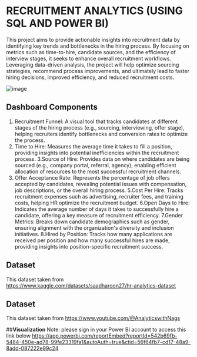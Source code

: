 # **RECRUITMENT ANALYTICS (USING SQL AND POWER BI)**

This project aims to provide actionable insights into recruitment data by identifying key trends and bottlenecks in the hiring process. 
By focusing on metrics such as time-to-hire, candidate sources, and the efficiency of interview stages, it seeks to enhance overall recruitment workflows. 
Leveraging data-driven analysis, the project will help optimize sourcing strategies, recommend process improvements, and ultimately lead to faster hiring decisions, improved efficiency, and reduced recruitment costs.

![image](https://github.com/user-attachments/assets/915d88c0-7bec-461f-87ab-3e4a99f62939)

## **Dashboard Components**

1. Recruitment Funnel: A visual tool that tracks candidates at different stages of the hiring process (e.g., sourcing, interviewing, offer stage), helping recruiters identify bottlenecks and conversion rates to optimize the process.
2. Time to Hire: Measures the average time it takes to fill a position, providing insights into potential inefficiencies within the recruitment process.
3.Source of Hire: Provides data on where candidates are being sourced (e.g., company portal, referral, agency), enabling efficient allocation of resources to the most successful recruitment channels.
4. Offer Acceptance Rate: Represents the percentage of job offers accepted by candidates, revealing potential issues with compensation, job descriptions, or the overall hiring process.
5.Cost Per Hire: Tracks recruitment expenses such as advertising, recruiter fees, and training costs, helping HR optimize the recruitment budget.
6.Open Days to Hire: Indicates the average number of days it takes to successfully hire a candidate, offering a key measure of recruitment efficiency.
7.Gender Metrics: Breaks down candidate demographics such as gender, ensuring alignment with the organization's diversity and inclusion initiatives.
8.Hired by Position: Tracks how many applications are received per position and how many successful hires are made, providing insights into position-specific recruitment success.

## **Dataset**
This dataset taken from https://www.kaggle.com/datasets/saadharoon27/hr-analytics-dataset

## **Dataset**
This dataset taken from https://www.youtube.com/@AnalyticswithNags

##**Visualization**
Note: please sign in your Power BI account to access this link below
https://app.powerbi.com/reportEmbed?reportId=542b69fb-5484-450e-ad78-99fe23319fa1&autoAuth=true&ctid=56f64fb7-cd17-48a9-8add-087222e99c24
